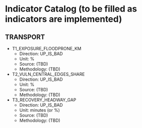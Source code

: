 ﻿# Indicator Catalog (to be filled as indicators are implemented)

## TRANSPORT
- T1_EXPOSURE_FLOODPRONE_KM
  - Direction: UP_IS_BAD
  - Unit: %
  - Source: (TBD)
  - Methodology: (TBD)
- T2_VULN_CENTRAL_EDGES_SHARE
  - Direction: UP_IS_BAD
  - Unit: %
  - Source: (TBD)
  - Methodology: (TBD)
- T3_RECOVERY_HEADWAY_GAP
  - Direction: UP_IS_BAD
  - Unit: minutes (or %)
  - Source: (TBD)
  - Methodology: (TBD)
